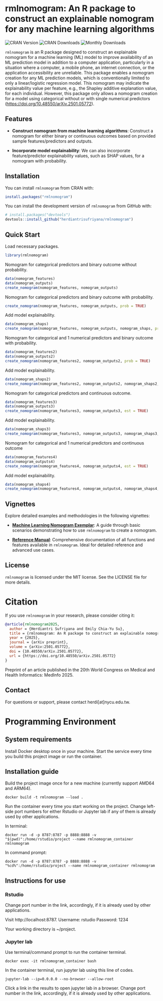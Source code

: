 # rmlnomogram: An R package to construct an explainable nomogram for any machine learning algorithms

![CRAN Version](https://www.r-pkg.org/badges/version/rmlnomogram)
![CRAN Downloads](https://cranlogs.r-pkg.org/badges/grand-total/rmlnomogram)
![Monthly Downloads](https://cranlogs.r-pkg.org/badges/last-month/rmlnomogram)

`rmlnomogram` is an R package designed to construct an explainable nomogram for a machine learning (ML) model to improve availability of an ML prediction model in addition to a computer application, particularly in a situation where a computer, a mobile phone, an internet connection, or the application accessibility are unreliable. This package enables a nomogram creation for any ML prediction models, which is conventionally limited to only a linear/logistic regression model. This nomogram may indicate the explainability value per feature, e.g., the Shapley additive explanation value, for each individual. However, this package only allows a nomogram creation for a model using categorical without or with single numerical predictors (https://doi.org/10.48550/arXiv.2501.05772).


## Features

- **Construct nomogram from machine learning algorithms**: Construct a nomogram for either binary or continuous outcomes based on provided sample features/predictors and outputs.

- **Incorporate model explainability**: We can also incorporate feature/predictor explainability values, such as SHAP values, for a nomogram with probability.


## Installation

You can install `rmlnomogram` from CRAN with:

```r
install.packages("rmlnomogram")
```

You can install the development version of `rmlnomogram` from GitHub with:

```r
# install.packages("devtools")
devtools::install_github("herdiantrisufriyana/rmlnomogram")
```


## Quick Start

Load necessary packages.

```r
library(rmlnomogram)
```

Nomogram for categorical predictors and binary outcome without probability.

```r
data(nomogram_features)
data(nomogram_outputs)
create_nomogram(nomogram_features, nomogram_outputs)
```

Nomogram for categorical predictors and binary outcome with probability.

```r
create_nomogram(nomogram_features, nomogram_outputs, prob = TRUE)
```

Add model explainability.

```r
data(nomogram_shaps)
create_nomogram(nomogram_features, nomogram_outputs, nomogram_shaps, prob = TRUE)
```

Nomogram for categorical and 1 numerical predictors and binary outcome with probability.

```r
data(nomogram_features2)
data(nomogram_outputs2)
create_nomogram(nomogram_features2, nomogram_outputs2, prob = TRUE)
```

Add model explainability.

```r
data(nomogram_shaps2)
create_nomogram(nomogram_features2, nomogram_outputs2, nomogram_shaps2, prob = TRUE)
```

Nomogram for categorical predictors and continuous outcome.

```r
data(nomogram_features3)
data(nomogram_outputs3)
create_nomogram(nomogram_features3, nomogram_outputs3, est = TRUE)
```

Add model explainability.

```r
data(nomogram_shaps3)
create_nomogram(nomogram_features3, nomogram_outputs3, nomogram_shaps3, est = TRUE)
```

Nomogram for categorical and 1 numerical predictors and continuous outcome

```r
data(nomogram_features4)
data(nomogram_outputs4)
create_nomogram(nomogram_features4, nomogram_outputs4, est = TRUE)
```

Add model explainability.

```r
data(nomogram_shaps4)
create_nomogram(nomogram_features4, nomogram_outputs4, nomogram_shaps4, est = TRUE)
```


## Vignettes

Explore detailed examples and methodologies in the following vignettes:

- [**Machine Learning Nomogram Exemplar**](https://htmlpreview.github.io/?https://github.com/herdiantrisufriyana/rmlnomogram/blob/master/doc/ml_nomogram_exemplar.html): A guide through basic scenarios demonstrating how to use `rmlnomogram` to create a nomogram.

- [**Reference Manual**](https://github.com/herdiantrisufriyana/rmlnomogram/blob/master/extras/rmlnomogram_0.1.3.pdf): Comprehensive documentation of all functions and features available in `rmlnomogram`. Ideal for detailed reference and advanced use cases.


## License

`rmlnomogram` is licensed under the MIT license. See the LICENSE file for more details.


# Citation

If you use `rmlnomogram` in your research, please consider citing it:

```bibtex
@article{rmlnomogram2025,
  author = {Herdiantri Sufriyana and Emily Chia-Yu Su},
  title = {rmlnomogram: An R package to construct an explainable nomogram for any machine learning algorithms},
  year = {2025},
  journal = {arXiv preprint},
  volume = {arXiv:2501.05772},
  doi = {10.48550/arXiv.2501.05772},
  url = {https://doi.org/10.48550/arXiv.2501.05772}
}
```

Preprint of an article published in the 20th World Congress on Medical and Health Informatics: MedInfo 2025.


## Contact

For questions or support, please contact herdi[at]nycu.edu.tw.


# Programming Environment

## System requirements

Install Docker desktop once in your machine. Start the service every time you build this project image or run the container.

## Installation guide

Build the project image once for a new machine (currently support AMD64 and ARM64).

```{bash}
docker build -t rmlnomogram --load .
```

Run the container every time you start working on the project. Change left-side port numbers for either Rstudio or Jupyter lab if any of them is already used by other applications.

In terminal:

```{bash}
docker run -d -p 8787:8787 -p 8888:8888 -v "$(pwd)":/home/rstudio/project --name rmlnomogram_container rmlnomogram
```

In command prompt:

```{bash}
docker run -d -p 8787:8787 -p 8888:8888 -v "%cd%":/home/rstudio/project --name rmlnomogram_container rmlnomogram
```

## Instructions for use

### Rstudio

Change port number in the link, accordingly, if it is already used by other applications.

Visit http://localhost:8787.
Username: rstudio
Password: 1234

Your working directory is ~/project.

### Jupyter lab

Use terminal/command prompt to run the container terminal.

```{bash}
docker exec -it rmlnomogram_container bash
```

In the container terminal, run jupyter lab using this line of codes.

```{bash}
jupyter-lab --ip=0.0.0.0 --no-browser --allow-root
```

Click a link in the results to open jupyter lab in a browser. Change port number in the link, accordingly, if it is already used by other applications.






